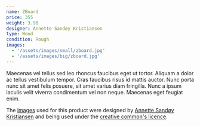 ```yaml
---
name: ZBoard
price: 355
weight: 3.98
designer: Annette Sandøy Kristiansen
type: Wood
condition: Rough
images:
  - '/assets/images/small/zboard.jpg'
  - '/assets/images/big/zboard.jpg'
---
```


Maecenas vel tellus sed leo rhoncus faucibus eget ut tortor. Aliquam a dolor ac tellus vestibulum tempor. Cras faucibus risus id mattis auctor. Nunc porta nunc sit amet felis posuere, sit amet varius diam fringilla. Nunc a ipsum iaculis velit viverra condimentum vel non neque. Maecenas eget feugiat enim.

The [images][flickr] used for this product were designed by [Annette Sandøy Kristiansen][designer] and being used under the [creative common's licence][licence].

[flickr]: http://www.flickr.com/photos/50290212@N05/15653753373
[designer]: http://annettekri.no
[licence]: http://creativecommons.org/licenses/by/2.0